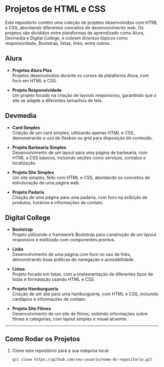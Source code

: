 # Projetos de HTML e CSS

Este repositório contém uma coleção de projetos desenvolvidos com HTML e CSS, abordando diferentes conceitos de desenvolvimento web. Os projetos são divididos entre plataformas de aprendizado como Alura, Devmedia e Digital College, e cobrem diversos tópicos como responsividade, Bootstrap, listas, links, entre outros.

## Alura

- **Projetos Alura Plus**  
  Projetos desenvolvidos durante os cursos da plataforma Alura, com foco em HTML e CSS.

- **Projeto Responsividade**  
  Um projeto focado na criação de layouts responsivos, garantindo que o site se adapte a diferentes tamanhos de tela.

## Devmedia

- **Card Simples**  
  Criação de um card simples, utilizando apenas HTML e CSS, demonstrando o uso de flexbox ou grid para disposição de conteúdo.

- **Projeto Barbearia Simples**  
  Desenvolvimento de um layout para uma página de barbearia, com HTML e CSS básicos, incluindo seções como serviços, contatos e localização.

- **Projeto Site Simples**  
  Um site simples, feito com HTML e CSS, abordando os conceitos de estruturação de uma página web.

- **Projeto Padaria**  
  Criação de uma página para uma padaria, com foco na exibição de produtos, horários e informações de contato.

## Digital College

- **Bootstrap**  
  Projeto utilizando o framework Bootstrap para construção de um layout responsivo e estilizado com componentes prontos.

- **Links**  
  Desenvolvimento de uma página com foco no uso de links, demonstrando boas práticas de navegação e acessibilidade.

- **Listas**  
  Projeto focado em listas, com a implementação de diferentes tipos de listas e formatação usando HTML e CSS.

- **Projeto Hamburgueria**  
  Criação de um site para uma hamburgueria, com HTML e CSS, incluindo cardápios e informações de contato.

- **Projeto Site Filmes**  
  Desenvolvimento de um site de filmes, exibindo informações sobre filmes e categorias, com layout simples e visual atraente.

---

## Como Rodar os Projetos

1. Clone este repositório para a sua máquina local:
   ```bash
   git clone https://github.com/seu-usuario/nome-do-repositorio.git
